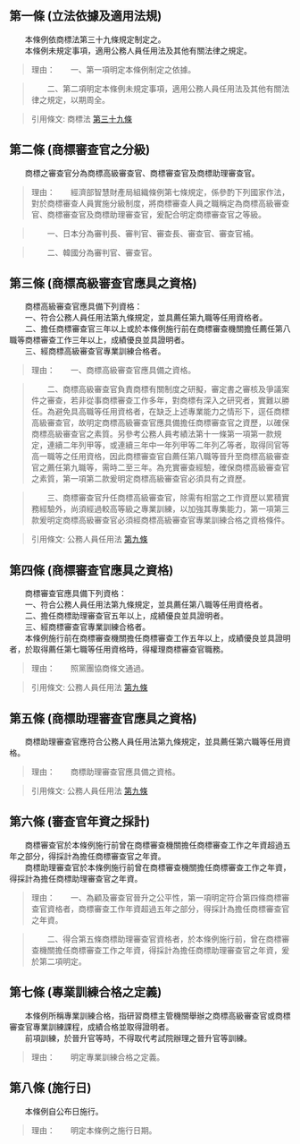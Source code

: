 第一條 (立法依據及適用法規)
---------------------------
　　本條例依商標法第三十九條規定制定之。  
　　本條例未規定事項，適用公務人員任用法及其他有關法律之規定。  
> 理由：　　一、第一項明定本條例制定之依據。

> 　　二、第二項明定本條例未規定事項，適用公務人員任用法及其他有關法律之規定，以期周全。

> 引用條文: 商標法 [第三十九條](1936#第三十九條-商標授權登記)



第二條 (商標審查官之分級)
-------------------------
　　商標之審查官分為商標高級審查官、商標審查官及商標助理審查官。  
> 理由：　　經濟部智慧財產局組織條例第七條規定，係參酌下列國家作法，對於商標審查人員實施分級制度，將商標審查人員之職稱定為商標高級審查官、商標審查官及商標助理審查官，爰配合明定商標審查官之等級。

> 　　一、日本分為審判長、審判官、審查長、審查官、審查官補。

> 　　二、韓國分為審判官、審查官。



第三條 (商標高級審查官應具之資格)
---------------------------------
　　商標高級審查官應具備下列資格：  
　　一、符合公務人員任用法第九條規定，並具薦任第九職等任用資格者。  
　　二、擔任商標審查官三年以上或於本條例施行前在商標審查機關擔任薦任第八職等商標審查工作三年以上，成績優良並具證明者。  
　　三、經商標高級審查官專業訓練合格者。  
> 理由：　　一、商標高級審查官應具備之資格。

> 　　二、商標高級審查官負責商標有關制度之研擬，審定書之審核及爭議案件之審查，若非從事商標審查工作多年，對商標有深入之研究者，實難以勝任。為避免具高職等任用資格者，在缺乏上述專業能力之情形下，逕任商標高級審查官，故明定商標高級審查官應具備擔任商標審查官之資歷，以確保商標高級審查官之素質。另參考公務人員考績法第十一條第一項第一款規定，連續二年列甲等，或連續三年中一年列甲等二年列乙等者，取得同官等高一職等之任用資格，因此商標審查官自薦任第八職等晉升至商標高級審查官之薦任第九職等，需時二至三年。為充實審查經驗，確保商標高級審查官之素質，第一項第二款爰明定商標高級審查官必須具有之資歷。

> 　　三、商標審查官升任商標高級審查官，除需有相當之工作資歷以累積實務經驗外，尚須經過較高等級之專業訓練，以加強其專集能力，第一項第三款爰明定商標高級審查官必須經商標高級審查官專業訓練合格之資格條件。

> 引用條文: 公務人員任用法 [第九條](4617#第九條-任用資格)



第四條 (商標審查官應具之資格)
-----------------------------
　　商標審查官應具備下列資格：  
　　一、符合公務人員任用法第九條規定，並具薦任第八職等任用資格者。  
　　二、擔任商標助理審查官五年以上，成績優良並具證明者。  
　　三、經商標審查官專業訓練合格者。  
　　本條例施行前在商標審查機關擔任商標審查工作五年以上，成績優良並具證明者，於取得薦任第七職等任用資格時，得權理商標審查官職務。  
> 理由：　　照黨團協商條文通過。

> 引用條文: 公務人員任用法 [第九條](4617#第九條-任用資格)



第五條 (商標助理審查官應具之資格)
---------------------------------
　　商標助理審查官應符合公務人員任用法第九條規定，並具薦任第六職等任用資格。  
> 理由：　　商標助理審查官應具備之資格。

> 引用條文: 公務人員任用法 [第九條](4617#第九條-任用資格)



第六條 (審查官年資之採計)
-------------------------
　　商標審查官於本條例施行前曾在商標審查機關擔任商標審查工作之年資超過五年之部分，得採計為擔任商標審查官之年資。  
　　商標助理審查官於本條例施行前曾在商標審查機關擔任商標審查工作之年資，得採計為擔任商標助理審查官之年資。  
> 理由：　　一、為顧及審查官晉升之公平性，第一項明定符合第四條商標審查官資格者，商標審查工作年資超過五年之部分，得採計為擔任商標審查官之年資。

> 　　二、得合第五條商標助理審查官資格者，於本條例施行前，曾在商標審查機關擔任商標審查工作之年資，得採計為擔任商標助理審查官之年資，爰於第二項明定。



第七條 (專業訓練合格之定義)
---------------------------
　　本條例所稱專業訓練合格，指研習商標主管機關舉辦之商標高級審查官或商標審查官專業訓練課程，成績合格並取得證明者。  
　　前項訓練，於晉升官等時，不得取代考試院辦理之晉升官等訓練。  
> 理由：　　明定專業訓練合格之定義。



第八條 (施行日)
---------------
　　本條例自公布日施行。  
> 理由：　　明定本條例之施行日期。